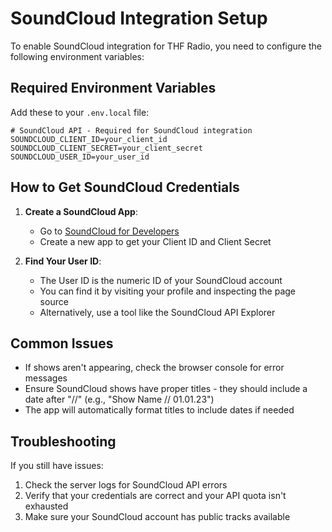 # SoundCloud Integration Setup

To enable SoundCloud integration for THF Radio, you need to configure the following environment variables:

## Required Environment Variables

Add these to your `.env.local` file:

```
# SoundCloud API - Required for SoundCloud integration
SOUNDCLOUD_CLIENT_ID=your_client_id
SOUNDCLOUD_CLIENT_SECRET=your_client_secret
SOUNDCLOUD_USER_ID=your_user_id
```

## How to Get SoundCloud Credentials

1. **Create a SoundCloud App**:

   - Go to [SoundCloud for Developers](https://developers.soundcloud.com/)
   - Create a new app to get your Client ID and Client Secret

2. **Find Your User ID**:
   - The User ID is the numeric ID of your SoundCloud account
   - You can find it by visiting your profile and inspecting the page source
   - Alternatively, use a tool like the SoundCloud API Explorer

## Common Issues

- If shows aren't appearing, check the browser console for error messages
- Ensure SoundCloud shows have proper titles - they should include a date after "//" (e.g., "Show Name // 01.01.23")
- The app will automatically format titles to include dates if needed

## Troubleshooting

If you still have issues:

1. Check the server logs for SoundCloud API errors
2. Verify that your credentials are correct and your API quota isn't exhausted
3. Make sure your SoundCloud account has public tracks available
